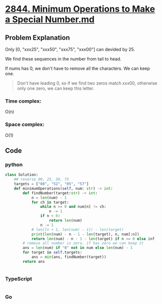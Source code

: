 # [2844. Minimum Operations to Make a Special Number.md](https://leetcode.cn/problems/minimum-operations-to-make-a-special-number/description/?envType=daily-question&envId=2024-07-25)



## Problem Explanation
Only [0, "xxx25", "xxx50", "xxx75", "xxx00"] can devided by 25.

We find these sequences in the number from tail to head.

If nums has 0, we don't have to remove all the characters. We can keep one.
> Don't have leading 0, so if we find two zeros match xxx00, otherwise only one zero, we can keep this letter.


### Time complex:
O(n)
### Space complex:
O(1)

## Code

### python
```python
class Solution:
    ## reverse 00, 25, 50, 75
    targets = ["00", "52", "05", "57"]
    def minimumOperations(self, num: str) -> int:
        def findNumber(target:str) -> int:
            n = len(num) - 1
            for ch in target:
                while n >= 0 and num[n] != ch:
                    n -= 1
                if n < 0:
                    return len(num)
                n -= 1
            # len([n + 1, len(num) - 1]) - len(target)
            print(len(num) - n - 1 - len(target), n, num[:n])
            return len(num) - n - 1 - len(target) if n >= 0 else inf
        # remove all number is zero. if has zero we can keep it
        ans = len(num) if "0" not in num else len(num) - 1
        for target in self.targets:
            ans = min(ans, findNumber(target))
        return ans
        

```

### TypeScript
```TypeScript


```

### Go
```go
```